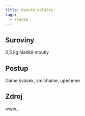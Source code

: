 ```yaml
---
title: Kynuté koláčky
tags:
  - sladke
---
```


## Suroviny

0,5 kg hladké mouky

## Postup

Dáme kvásek, smícháme, upečeme

## Zdroj

www...
